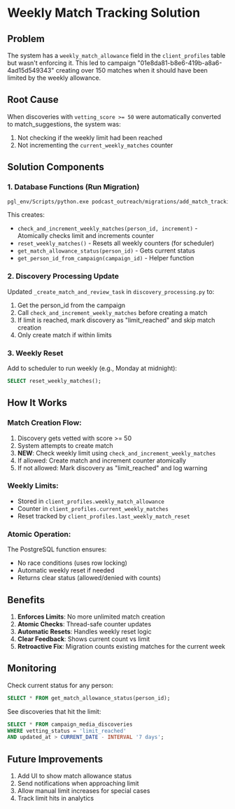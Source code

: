 # Weekly Match Tracking Solution

## Problem
The system has a `weekly_match_allowance` field in the `client_profiles` table but wasn't enforcing it. This led to campaign "01e8da81-b8e6-419b-a8a6-4ad15d549343" creating over 150 matches when it should have been limited by the weekly allowance.

## Root Cause
When discoveries with `vetting_score >= 50` were automatically converted to match_suggestions, the system was:
1. Not checking if the weekly limit had been reached
2. Not incrementing the `current_weekly_matches` counter

## Solution Components

### 1. Database Functions (Run Migration)
```bash
pgl_env/Scripts/python.exe podcast_outreach/migrations/add_match_tracking_functions.py
```

This creates:
- `check_and_increment_weekly_matches(person_id, increment)` - Atomically checks limit and increments counter
- `reset_weekly_matches()` - Resets all weekly counters (for scheduler)
- `get_match_allowance_status(person_id)` - Gets current status
- `get_person_id_from_campaign(campaign_id)` - Helper function

### 2. Discovery Processing Update
Updated `_create_match_and_review_task` in `discovery_processing.py` to:
1. Get the person_id from the campaign
2. Call `check_and_increment_weekly_matches` before creating a match
3. If limit is reached, mark discovery as "limit_reached" and skip match creation
4. Only create match if within limits

### 3. Weekly Reset
Add to scheduler to run weekly (e.g., Monday at midnight):
```sql
SELECT reset_weekly_matches();
```

## How It Works

### Match Creation Flow:
1. Discovery gets vetted with score >= 50
2. System attempts to create match
3. **NEW**: Check weekly limit using `check_and_increment_weekly_matches`
4. If allowed: Create match and increment counter atomically
5. If not allowed: Mark discovery as "limit_reached" and log warning

### Weekly Limits:
- Stored in `client_profiles.weekly_match_allowance`
- Counter in `client_profiles.current_weekly_matches`
- Reset tracked by `client_profiles.last_weekly_match_reset`

### Atomic Operation:
The PostgreSQL function ensures:
- No race conditions (uses row locking)
- Automatic weekly reset if needed
- Returns clear status (allowed/denied with counts)

## Benefits

1. **Enforces Limits**: No more unlimited match creation
2. **Atomic Checks**: Thread-safe counter updates
3. **Automatic Resets**: Handles weekly reset logic
4. **Clear Feedback**: Shows current count vs limit
5. **Retroactive Fix**: Migration counts existing matches for the current week

## Monitoring

Check current status for any person:
```sql
SELECT * FROM get_match_allowance_status(person_id);
```

See discoveries that hit the limit:
```sql
SELECT * FROM campaign_media_discoveries 
WHERE vetting_status = 'limit_reached'
AND updated_at > CURRENT_DATE - INTERVAL '7 days';
```

## Future Improvements

1. Add UI to show match allowance status
2. Send notifications when approaching limit
3. Allow manual limit increases for special cases
4. Track limit hits in analytics